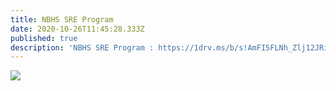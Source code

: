 ```yaml
---
title: NBHS SRE Program
date: 2020-10-26T11:45:28.333Z
published: true
description: 'NBHS SRE Program : https://1drv.ms/b/s!AmFI5FLNh_Zlj12JRi60E0uRMDdl?e=sG1gYC'
---
```

![](/images/uploads/nbhs-sre-program-1.jpg)
